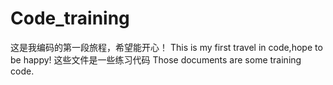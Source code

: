 # Code_training
这是我编码的第一段旅程，希望能开心！
This is my first travel in code,hope to be happy!
这些文件是一些练习代码
Those documents are some training code.
